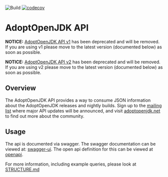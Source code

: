 ![Build](https://github.com/AdoptOpenJDK/openjdk-api-v3/workflows/Build/badge.svg?branch=master) [![codecov](https://codecov.io/gh/AdoptOpenJDK/openjdk-api-v3/branch/master/graph/badge.svg)](https://codecov.io/gh/AdoptOpenJDK/openjdk-api-v3)

# AdoptOpenJDK API

**NOTICE:** [AdoptOpenJDK API v1](https://github.com/AdoptOpenJDK/openjdk-api/blob/master/README.v1.md) has been deprecated and will be removed.
If you are using v1 please move to the latest version (documented below) as soon as possible.

**NOTICE:** [AdoptOpenJDK API v2](https://github.com/AdoptOpenJDK/openjdk-api/blob/master/README.md) has been deprecated and will be removed.
If you are using v2 please move to the latest version (documented below) as soon as possible.

## Overview

The AdoptOpenJDK API provides a way to consume JSON information about the AdoptOpenJDK releases and nightly builds.  Sign up to the [mailing list](https://mail.openjdk.java.net/mailman/listinfo/adoption-discuss) where major API updates will be announced, and visit [adoptopenjdk.net](https://adoptopenjdk.net) to find out more about the community.

## Usage

The api is documented via swagger.  The swagger documentation can be viewed at: [swagger-ui](https://api.adoptopenjdk.net/swagger-ui). 
The open api definition for this can be viewed at [openapi](https://api.adoptopenjdk.net/openapi).

For more information, including example queries, please look at [STRUCTURE.md](https://github.com/AdoptOpenJDK/openjdk-api-v3/blob/master/docs/STRUCTURE.md)
